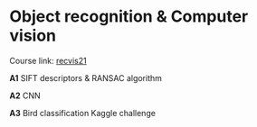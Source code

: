 # Object recognition & Computer vision

Course link: [recvis21](https://www.di.ens.fr/willow/teaching/recvis21/)

**A1** SIFT descriptors & RANSAC algorithm

**A2** CNN

**A3** Bird classification Kaggle challenge
